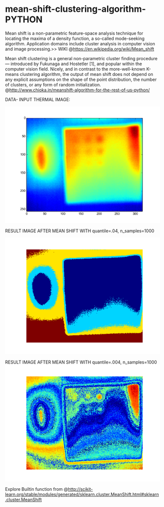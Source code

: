 # mean-shift-clustering-algorithm-PYTHON


Mean shift is a non-parametric feature-space analysis technique for locating the maxima of a density function, a so-called mode-seeking algorithm. Application domains include cluster analysis in computer vision and image processing.>> WIKI @https://en.wikipedia.org/wiki/Mean_shift


Mean shift clustering is a general non-parametric cluster finding procedure — introduced by Fukunaga and Hostetler [1], and popular within the computer vision field. Nicely, and in contrast to the more-well-known K-means clustering algorithm, the output of mean shift does not depend on any explicit assumptions on the shape of the point distribution, the number of clusters, or any form of random initialization.
@http://www.chioka.in/meanshift-algorithm-for-the-rest-of-us-python/

DATA- INPUT THERMAL IMAGE:

![alt text](Data.png)

RESULT IMAGE AFTER MEAN SHIFT WITH quantile=.04, n_samples=1000

![alt text](Result.png)

RESULT IMAGE AFTER MEAN SHIFT WITH quantile=.004, n_samples=1000
![alt text](Thermal_Result.png)


Explore Builtin function from 
@http://scikit-learn.org/stable/modules/generated/sklearn.cluster.MeanShift.html#sklearn.cluster.MeanShift
